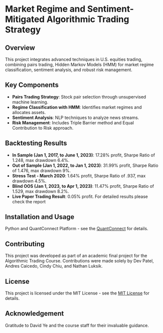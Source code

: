 # Market Regime and Sentiment-Mitigated Algorithmic Trading Strategy

## Overview
This project integrates advanced techniques in U.S. equities trading, combining pairs trading, Hidden Markov Models (HMM) for market regime classification, sentiment analysis, and robust risk management.

## Key Components
- **Pairs Trading Strategy**: Stock pair selection through unsupervised machine learning.
- **Regime Classification with HMM**: Identifies market regimes and allocates assets.
- **Sentiment Analysis**: NLP techniques to analyze news streams.
- **Risk Management**: Includes Triple Barrier method and Equal Contribution to Risk approach.

## Backtesting Results
- **In Sample (Jan 1, 2017, to June 1, 2023)**: 17.28% profit, Sharpe Ratio of 1.248, max drawdown 6.4%.
- **Out of Sample (Jan 1, 2022, to Jan 1, 2023)**: 31.99% profit, Sharpe Ratio of 1.476, max drawdown 9%.
- **Stress Test - March 2020**: 1.64% profit, Sharpe Ratio of .937, max drawdown 4.5%.
- **Blind OOS (Jan 1, 2023, to Apr 1, 2023)**: 11.47% profit, Sharpe Ratio of 1.529, max drawdown 8.2%.
- **Live Paper Trading Result**: 0.05% profit.
For detailed results please check the report
## Installation and Usage
Python and QuantConnect Platform - see the [QuantConnect](https://www.quantconnect.com/) for details.

## Contributing
This project was developed as part of an academic final project for the Algorithmic Trading Course. Contributions were made solely by Dev Patel, Andres Caicedo, Cindy Chiu, and Nathan Luksik.

## License
This project is licensed under the MIT License - see the [MIT License](https://opensource.org/licenses/MIT) for details.

## Acknowledgement
Gratitude to David Ye and the course staff for their invaluable guidance.
